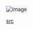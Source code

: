 
![image](https://gyazo.com/cad958276fc3d41534b779bad8b8d90e/thumb/1000)

[src](https://commons.wikimedia.org/wiki/File:Reprogramming_ENIAC.png)
